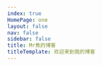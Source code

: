 ```yaml
---
index: true
HomePage: one
layout: false
nav: false
sidebar: false
title: Mr焦的博客
titleTemplate: 欢迎来到我的博客
---
```


<!-- <HomeIndex/> -->


